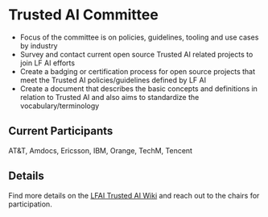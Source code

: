 # Trusted AI Committee

- Focus of the committee is on policies, guidelines, tooling and use cases by industry
- Survey and contact current open source Trusted AI related projects to join LF AI efforts 
- Create a badging or certification process for open source projects that meet the Trusted AI policies/guidelines defined by LF AI
- Create a document that describes the basic concepts and definitions in relation to Trusted AI and also aims to standardize the vocabulary/terminology

## Current Participants
AT&T, Amdocs, Ericsson, IBM, Orange, TechM, Tencent

## Details
Find more details on the [LFAI Trusted AI Wiki](https://wiki.lfai.foundation/display/DL/LF+AI+Trusted+AI+Committee?focusedCommentId=12091869#comment-12091869) and reach out to the chairs for participation.


